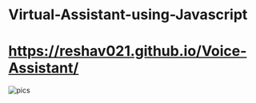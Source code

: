 # Virtual-Assistant-using-Javascript

# https://reshav021.github.io/Voice-Assistant/

![pics](https://user-images.githubusercontent.com/112060061/224614534-793f02e0-e343-4d49-bfb4-0f26202a36e7.jpg)
